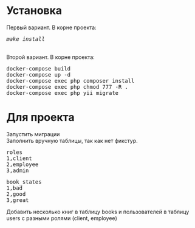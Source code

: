 <h1>Установка</h1>
Первый вариант. В корне проекта: <pre><i>make install</i></pre>
<br>
Второй вариант. В корне проекта:<br>
<pre>
docker-compose build 
docker-compose up -d
docker-compose exec php composer install
docker-compose exec php chmod 777 -R . 
docker-compose exec php yii migrate 
</pre>
<h1>Для проекта</h1>
Запустить миграции
<br>
Заполнить вручную таблицы, так как нет фикстур. 
<pre>roles
1,client
2,employee
3,admin</pre>
<pre>
book_states
1,bad
2,good
3,great
</pre>
Добавить несколько книг в таблицу books и пользователей в таблицу users с разными ролями (client, employee)
